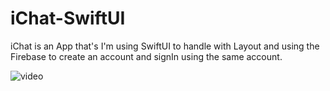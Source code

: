 # iChat-SwiftUI

iChat is an App that's I'm using SwiftUI to handle with Layout and using the Firebase to create an account and signIn using the same account.

![video](https://github.com/thiagomdev/iChat-SwiftUI/assets/67831549/6f65cab4-1c8d-4cc9-ab6d-7dcb9e3b87f5)
